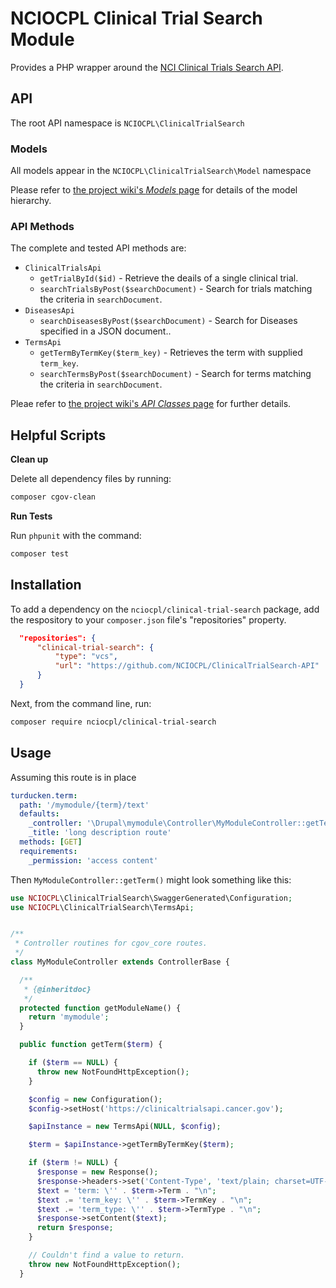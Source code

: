 # NCIOCPL Clinical Trial Search Module

Provides a PHP wrapper around the [NCI Clinical Trials Search API](https://clinicaltrialsapi.cancer.gov/).

## API

The root API namespace is `NCIOCPL\ClinicalTrialSearch`

### Models

All models appear in the `NCIOCPL\ClinicalTrialSearch\Model` namespace

Please refer to [the project wiki's _Models_ page](https://github.com/NCIOCPL/cgov-clinical-trial-search/wiki/Models)
for details of the model hierarchy.

### API Methods

The complete and tested API methods are:

* `ClinicalTrialsApi`
  * `getTrialById($id)` - Retrieve the deails of a single clinical trial.
  * `searchTrialsByPost($searchDocument)` - Search for trials matching the criteria in `searchDocument`.
* `DiseasesApi`
  * `searchDiseasesByPost($searchDocument)` - Search for Diseases specified in a JSON document..
* `TermsApi`
  * `getTermByTermKey($term_key)` - Retrieves the term with supplied `term_key`.
  * `searchTermsByPost($searchDocument)` - Search for terms matching the criteria in `searchDocument`.

Pleae refer to [the project wiki's _API Classes_ page](https://github.com/NCIOCPL/cgov-clinical-trial-search/wiki/API-Classes)
for further details.

## Helpful Scripts

**Clean up**

Delete all dependency files by running:

```bash
composer cgov-clean
```

**Run Tests**

Run `phpunit` with the command:

```bash
composer test
```

## Installation

To add a dependency on the `nciocpl/clinical-trial-search` package, add the respository
to your `composer.json` file's "repositories" property.

```json
  "repositories": {
      "clinical-trial-search": {
          "type": "vcs",
          "url": "https://github.com/NCIOCPL/ClinicalTrialSearch-API"
      }
  }
```

Next, from the command line, run:
```bash
composer require nciocpl/clinical-trial-search
```

## Usage

Assuming this route is in place
```yaml
turducken.term:
  path: '/mymodule/{term}/text'
  defaults:
    _controller: '\Drupal\mymodule\Controller\MyModuleController::getTerm'
    _title: 'long description route'
  methods: [GET]
  requirements:
    _permission: 'access content'
```

Then `MyModuleController::getTerm()` might look something like this:

```php
use NCIOCPL\ClinicalTrialSearch\SwaggerGenerated\Configuration;
use NCIOCPL\ClinicalTrialSearch\TermsApi;


/**
 * Controller routines for cgov_core routes.
 */
class MyModuleController extends ControllerBase {

  /**
   * {@inheritdoc}
   */
  protected function getModuleName() {
    return 'mymodule';
  }

  public function getTerm($term) {

    if ($term == NULL) {
      throw new NotFoundHttpException();
    }

    $config = new Configuration();
    $config->setHost('https://clinicaltrialsapi.cancer.gov');

    $apiInstance = new TermsApi(NULL, $config);

    $term = $apiInstance->getTermByTermKey($term);

    if ($term != NULL) {
      $response = new Response();
      $response->headers->set('Content-Type', 'text/plain; charset=UTF-8');
      $text = 'term: \'' . $term->Term . "\n";
      $text .= 'term_key: \'' . $term->TermKey . "\n";
      $text .= 'term_type: \'' . $term->TermType . "\n";
      $response->setContent($text);
      return $response;
    }

    // Couldn't find a value to return.
    throw new NotFoundHttpException();
  }
```
